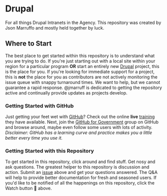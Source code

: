 # Drupal
For all things Drupal Intranets in the Agency.
This repository was created by Json Marruffo and mostly held together by luck.
## Where to Start
The best place to get started within this repository is to understand what you are trying to do. If you're just starting out with a local site within your region for a particular program **OR** start an entirely new [Drupal](http://drupal.org) project, this is the place for you. If you're looking for immediate support for a project, this is **not** the place for you as contributors are not actively monitoring the issue queue with snappy turnaround times. We want to help, but we cannot guarantee a rapid response. @jmarruff is dedicated to getting the repository active and continually provide updates as projects develop.
### Getting Started with GitHub
Just getting your feet wet with [GitHub](https://github.com)? Check out the online **live** [training](https://training.github.com) they have available. Next, join the [GitHub for Government](https://github.com/government) group on GitHub and browse around, maybe even follow some users with lots of activity. *Disclaimer: GitHub has a learning curve and practice makes you a little better every time you use it.*
### Getting Started with this Repository
To get started in this repository, click around and find stuff. Get nosy and ask questions. The greatest helper to this repository is discussion and action. Submit an [issue](https://github.com/jmarruff/Drupal-Intranets/issues) above and get your questions answered. The Q&A will help to provide better documentation for fresh and seasoned users. If you'd like to be notified of all the happenings on this repository, click the Watch button :eyes: above.

